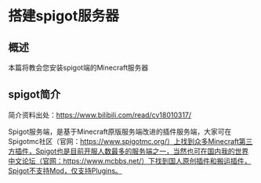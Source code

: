 # 搭建spigot服务器
## 概述
本篇将教会您安装spigot端的Minecraft服务器
## spigot简介
简介资料出处：https://www.bilibili.com/read/cv18010317/

Spigot服务端，是基于Minecraft原版服务端改进的插件服务端，大家可在Spigotmc社区（官网：https://www.spigotmc.org/）上找到众多Minecraft第三方插件，Spigot也是目前开服人数最多的服务端之一，当然也可在国内我的世界中文论坛（官网：https://www.mcbbs.net/）下找到国人原创插件和搬运插件，Spigot不支持Mod，仅支持Plugins。